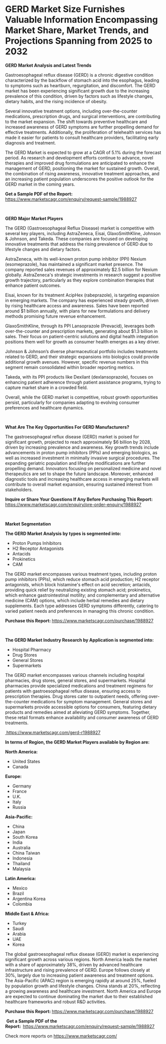 <p><h1>GERD Market Size Furnishes Valuable Information Encompassing Market Share, Market Trends, and Projections Spanning from 2025 to 2032</h1></p><p><strong>GERD Market Analysis and Latest Trends</strong></p>
<p><p>Gastroesophageal reflux disease (GERD) is a chronic digestive condition characterized by the backflow of stomach acid into the esophagus, leading to symptoms such as heartburn, regurgitation, and discomfort. The GERD market has been experiencing significant growth due to the increasing prevalence of this condition, driven by factors such as lifestyle changes, dietary habits, and the rising incidence of obesity. </p><p>Several innovative treatment options, including over-the-counter medications, prescription drugs, and surgical interventions, are contributing to the market expansion. The shift towards preventive healthcare and increased awareness of GERD symptoms are further propelling demand for effective treatments. Additionally, the proliferation of telehealth services has made it easier for patients to consult healthcare providers, facilitating early diagnosis and treatment.</p><p>The GERD Market is expected to grow at a CAGR of 5.1% during the forecast period. As research and development efforts continue to advance, novel therapies and improved drug formulations are anticipated to enhance the management of GERD, positioning the market for sustained growth. Overall, the combination of rising awareness, innovative treatment approaches, and an increasing patient population underscores the positive outlook for the GERD market in the coming years.</p></p>
<p><strong>Get a Sample PDF of the Report:&nbsp;</strong> <a href="https://www.marketscagr.com/enquiry/request-sample/1988927?utm_campaign=3263&utm_medium=2&utm_source=Github&utm_content=ia&utm_term=08032025&utm_id=gerd">https://www.marketscagr.com/enquiry/request-sample/1988927</a></p>
<p>&nbsp;</p>
<p><strong>GERD Major Market Players</strong></p>
<p><p>The GERD (Gastroesophageal Reflux Disease) market is competitive with several key players, including AstraZeneca, Eisai, GlaxoSmithKline, Johnson & Johnson, and Takeda. These companies are focused on developing innovative treatments that address the rising prevalence of GERD due to lifestyle changes and dietary factors.</p><p>AstraZeneca, with its well-known proton pump inhibitor (PPI) Nexium (esomeprazole), has maintained a significant market presence. The company reported sales revenues of approximately $2.5 billion for Nexium globally. AstraZeneca's strategic investments in research suggest a positive growth trajectory, particularly as they explore combination therapies that enhance patient outcomes.</p><p>Eisai, known for its treatment AcipHex (rabeprazole), is targeting expansion in emerging markets. The company has experienced steady growth, driven by rising healthcare access and awareness. Sales have been reported around $1 billion annually, with plans for new formulations and delivery methods promising future revenue enhancement.</p><p>GlaxoSmithKline, through its PPI Lansoprazole (Prevacid), leverages both over-the-counter and prescription markets, generating about $1.3 billion in sales. Their focus on patient-centric solutions and digital health integration positions them well for growth as consumer health emerges as a key driver.</p><p>Johnson & Johnson’s diverse pharmaceutical portfolio includes treatments related to GERD, and their strategic expansions into biologics could provide additional growth avenues. However, specific revenue numbers in this segment remain consolidated within broader reporting metrics.</p><p>Takeda, with its PPI products like Dexilant (dexlansoprazole), focuses on enhancing patient adherence through patient assistance programs, trying to capture market share in a crowded field.</p><p>Overall, while the GERD market is competitive, robust growth opportunities persist, particularly for companies adapting to evolving consumer preferences and healthcare dynamics.</p></p>
<p>&nbsp;</p>
<p><strong>What Are The Key Opportunities For GERD Manufacturers?</strong></p>
<p><p>The gastroesophageal reflux disease (GERD) market is poised for significant growth, projected to reach approximately $6 billion by 2028, driven by increasing prevalence and awareness. Key growth trends include advancements in proton pump inhibitors (PPIs) and emerging biologics, as well as increased investment in minimally invasive surgical procedures. The expanding geriatric population and lifestyle modifications are further propelling demand. Innovators focusing on personalized medicine and novel therapeutics are set to shape the future landscape. Moreover, enhanced diagnostic tools and increasing healthcare access in emerging markets will contribute to overall market expansion, ensuring sustained interest from stakeholders.</p></p>
<p><strong>Inquire or Share Your Questions If Any Before Purchasing This Report:</strong> <a href="https://www.marketscagr.com/enquiry/pre-order-enquiry/1988927?utm_campaign=3263&utm_medium=2&utm_source=Github&utm_content=ia&utm_term=08032025&utm_id=gerd">https://www.marketscagr.com/enquiry/pre-order-enquiry/1988927</a></p>
<p>&nbsp;</p>
<p><strong>Market Segmentation</strong></p>
<p><strong>The GERD Market Analysis by types is segmented into:</strong></p>
<p><ul><li>Proton Pumps Inhibitors</li><li>H2 Receptor Antagonists</li><li>Antacids</li><li>Prokinetics</li><li>CAM</li></ul></p>
<p><p>The GERD market encompasses various treatment types, including proton pump inhibitors (PPIs), which reduce stomach acid production; H2 receptor antagonists, which block histamine's effect on acid secretion; antacids, providing quick relief by neutralizing existing stomach acid; prokinetics, which enhance gastrointestinal motility; and complementary and alternative medicine (CAM) options, which include herbal remedies and dietary supplements. Each type addresses GERD symptoms differently, catering to varied patient needs and preferences in managing this chronic condition.</p></p>
<p><strong>Purchase this Report:&nbsp;</strong><a href="https://www.marketscagr.com/purchase/1988927?utm_campaign=3263&utm_medium=2&utm_source=Github&utm_content=ia&utm_term=08032025&utm_id=gerd">https://www.marketscagr.com/purchase/1988927</a></p>
<p>&nbsp;</p>
<p><strong>The GERD Market Industry Research by Application is segmented into:</strong></p>
<p><ul><li>Hospital Pharmacy</li><li>Drug Stores</li><li>General Stores</li><li>Supermarkets</li></ul></p>
<p><p>The GERD market encompasses various channels including hospital pharmacies, drug stores, general stores, and supermarkets. Hospital pharmacies provide specialized medications and treatment regimens for patients with gastroesophageal reflux disease, ensuring access to prescription therapies. Drug stores cater to outpatient needs, offering over-the-counter medications for symptom management. General stores and supermarkets provide accessible options for consumers, featuring dietary products and remedies aimed at alleviating GERD symptoms. Together, these retail formats enhance availability and consumer awareness of GERD treatments.</p></p>
<p><a href="https://www.marketscagr.com/gerd-r1988927?utm_campaign=3263&utm_medium=2&utm_source=Github&utm_content=ia&utm_term=08032025&utm_id=gerd">&nbsp;https://www.marketscagr.com/gerd-r1988927</a></p>
<p><strong>In terms of Region, the GERD Market Players available by Region are:</strong></p>
<p>
    <p> <strong> North America: </strong>
        <ul>
            <li>United States</li>
            <li>Canada</li>
        </ul>
        </p> 
    <p> <strong> Europe: </strong>
        <ul>
            <li>Germany</li>
            <li>France</li>
            <li>U.K.</li>
            <li>Italy</li>
            <li>Russia</li>
        </ul>
        </p> 
    <p> <strong> Asia-Pacific: </strong>
        <ul>
            <li>China</li>
            <li>Japan</li>
            <li>South Korea</li>
            <li>India</li>
            <li>Australia</li>
            <li>China Taiwan</li>
            <li>Indonesia</li>
            <li>Thailand</li>
            <li>Malaysia</li>
        </ul>
        </p> 
    <p> <strong> Latin America: </strong>
        <ul>
            <li>Mexico</li>
            <li>Brazil</li>
            <li>Argentina Korea</li>
            <li>Colombia</li>
        </ul>
        </p> 
    <p> <strong> Middle East & Africa: </strong>
        <ul>
            <li>Turkey</li>
            <li>Saudi</li>
            <li>Arabia</li>
            <li>UAE</li>
            <li>Korea</li>
        </ul>
    </p>
    </p>
<p><p>The global gastroesophageal reflux disease (GERD) market is experiencing significant growth across various regions. North America leads the market with a share of approximately 38%, driven by advanced healthcare infrastructure and rising prevalence of GERD. Europe follows closely at 30%, largely due to increasing patient awareness and treatment options. The Asia-Pacific (APAC) region is emerging rapidly at around 25%, fueled by population growth and lifestyle changes. China stands at 20%, reflecting a growing awareness and healthcare investment. North America and Europe are expected to continue dominating the market due to their established healthcare frameworks and robust R&D activities.</p></p>
<p><strong>Purchase this Report: </strong><a href="https://www.marketscagr.com/purchase/1988927?utm_campaign=3263&utm_medium=2&utm_source=Github&utm_content=ia&utm_term=08032025&utm_id=gerd">https://www.marketscagr.com/purchase/1988927</a></p>
<p>&nbsp;<strong>Get a Sample PDF of the Report:&nbsp;&nbsp;</strong><a href="https://www.marketscagr.com/enquiry/request-sample/1988927?utm_campaign=3263&utm_medium=2&utm_source=Github&utm_content=ia&utm_term=08032025&utm_id=gerd">https://www.marketscagr.com/enquiry/request-sample/1988927</a></p>
<p><strong></strong></p>
<p>Check more reports on <a href="https://www.marketscagr.com/?utm_campaign=3263&utm_medium=2&utm_source=Github&utm_content=ia&utm_term=08032025&utm_id=gerd">https://www.marketscagr.com/</a></p>